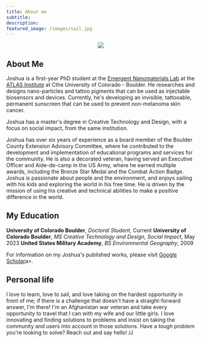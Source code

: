 ```yaml
---
title: About me
subtitle:
description:
featured_image: /images/sail.jpg
---
```


<p align = "center"><img src = "/images/labPortraitCoffie.jpg"></p>

## About Me

Joshua is a first-year PhD student at the <a href="https://www.emergentnanomaterials.com">Emergent Nanomaterials Lab</a> at the <a href="https://www.colorado.edu/atlas/joshua-coffie">ATLAS Institute</a> at Cthe University of Colorado - Boulder. He researches and designs nano-particles and tattoo pigments that can be used as injectable biosensors and devices. Currently, he's developing an invisible, tattooable, permanent sunscreen that can be used to prevent non-melanoma skin cancer.

Joshua has a master's degree in Creative Technology and Design, with a focus on social impact, from the same institution. 

Joshua has over six years of experience as a board member of the Boulder County Extension Advisory Committee, where he contributed to the development and implementation of educational programs and services for the community. He is also a decorated veteran, having served an Executive Officer and Aide-de-camp in the US Army, where he earned multiple awards, including the Bronze Star Medal and the Combat Action Badge. Joshua is passionate about people and the environment, and enjoys sailing with his kids and exploring the world in his free time. He is driven by the mission of using his creative and technical abilities to make a positive difference in the world.

## My Education

<b>University of Colorado Boulder</b>, <i>Doctoral Student</i>, Current
<b>University of Colorado Boulder</b>, <i>MS Creative Technology and Design, Social Impact</i>, May 2023
<b>United States Military Academy</b>, <i>BS Environmental Geography</i>, 2009

For information on my Joshua's published works, please visit <a href="https://scholar.google.com/citations?user=Nez43X0AAAAJ&hl=en&oi=ao">Google Scholar</a>a>.

## Personal life

I love to learn, love to sail, and love taking on the hardest opportunity in front of me; if there is a challenge that doesn't have a straight-forward answer, I'm there!  I'm an Afghanistan war veteran and take every opportunity to travel that I can with my wife and our little girls.  I love innovating and finding solutions to problems and insist on taking the community and users into account in those solutions.  Have a tough problem you're looking to solve?  Reach out and say hello! /J
